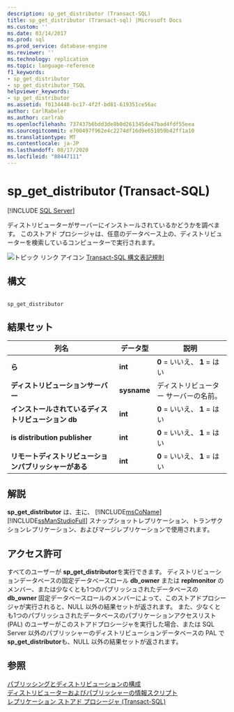 ```yaml
---
description: sp_get_distributor (Transact-SQL)
title: sp_get_distributor (Transact-sql) |Microsoft Docs
ms.custom: ''
ms.date: 03/14/2017
ms.prod: sql
ms.prod_service: database-engine
ms.reviewer: ''
ms.technology: replication
ms.topic: language-reference
f1_keywords:
- sp_get_distributor
- sp_get_distributor_TSQL
helpviewer_keywords:
- sp_get_distributor
ms.assetid: f0134448-bc17-4f2f-bd81-619351ce56ac
author: CarlRabeler
ms.author: carlrab
ms.openlocfilehash: 737437b6bdd3de8b0d261345de47bad4fdf55eea
ms.sourcegitcommit: e700497f962e4c2274df16d9e651059b42ff1a10
ms.translationtype: MT
ms.contentlocale: ja-JP
ms.lasthandoff: 08/17/2020
ms.locfileid: "88447111"
---
```

# <a name="sp_get_distributor-transact-sql"></a>sp_get_distributor (Transact-SQL)
[!INCLUDE [SQL Server](../../includes/applies-to-version/sqlserver.md)]

  ディストリビューターがサーバーにインストールされているかどうかを調べます。 このストアド プロシージャは、任意のデータベース上の、ディストリビューターを検索しているコンピューターで実行されます。  
  
 ![トピック リンク アイコン](../../database-engine/configure-windows/media/topic-link.gif "トピック リンク アイコン") [Transact-SQL 構文表記規則](../../t-sql/language-elements/transact-sql-syntax-conventions-transact-sql.md)  
  
## <a name="syntax"></a>構文  
  
```  
  
sp_get_distributor   
```  
  
## <a name="result-sets"></a>結果セット  
  
|列名|データ型|説明|  
|-----------------|---------------|-----------------|  
|**ら**|**int**|**0** = いいえ、 **1** = はい|  
|**ディストリビューションサーバー**|**sysname**|ディストリビューター サーバーの名前。|  
|**インストールされているディストリビューション db**|**int**|**0** = いいえ、 **1** = はい|  
|**is distribution publisher**|**int**|**0** = いいえ、 **1** = はい|  
|**リモートディストリビューションパブリッシャーがある**|**int**|**0** = いいえ、 **1** = はい|  
  
## <a name="remarks"></a>解説  
 **sp_get_distributor** は、主に、 [!INCLUDE[msCoName](../../includes/msconame-md.md)] [!INCLUDE[ssManStudioFull](../../includes/ssmanstudiofull-md.md)] スナップショットレプリケーション、トランザクションレプリケーション、およびマージレプリケーションで使用されます。  
  
## <a name="permissions"></a>アクセス許可  
 すべてのユーザーが **sp_get_distributor**を実行できます。 ディストリビューションデータベースの固定データベースロール **db_owner** または **replmonitor** のメンバー、または少なくとも1つのパブリッシュされたデータベースの **db_owner** 固定データベースロールのメンバーによって、このストアドプロシージャが実行されると、NULL 以外の結果セットが返されます。 また、少なくとも1つのパブリッシュされたデータベースのパブリケーションアクセスリスト (PAL) のユーザーがこのストアドプロシージャを実行した場合、または SQL Server 以外のパブリッシャーのディストリビューションデータベースの PAL で **sp_get_distributor**も、NULL 以外の結果セットが返されます。  
  
## <a name="see-also"></a>参照  
 [パブリッシングとディストリビューションの構成](../../relational-databases/replication/configure-publishing-and-distribution.md)   
 [ディストリビューターおよびパブリッシャーの情報スクリプト](../../relational-databases/replication/administration/distributor-and-publisher-information-script.md)   
 [レプリケーション ストアド プロシージャ &#40;Transact-SQL&#41;](../../relational-databases/system-stored-procedures/replication-stored-procedures-transact-sql.md)  
  
  

